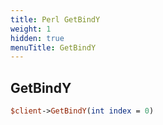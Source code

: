 ```yaml
---
title: Perl GetBindY
weight: 1
hidden: true
menuTitle: GetBindY
---
```

## GetBindY
```perl
$client->GetBindY(int index = 0)
```